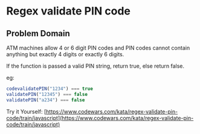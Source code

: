 # Regex validate PIN code

## Problem Domain 
ATM machines allow 4 or 6 digit PIN codes and PIN codes cannot contain anything but exactly 4 digits or exactly 6 digits.

If the function is passed a valid PIN string, return true, else return false.

eg:

```javascript 
codevalidatePIN("1234") === true
validatePIN("12345") === false
validatePIN("a234") === false
```

Try it Yourself: [https://www.codewars.com/kata/regex-validate-pin-code/train/javascript](https://www.codewars.com/kata/regex-validate-pin-code/train/javascript)
